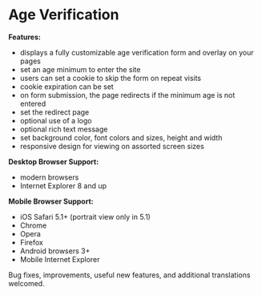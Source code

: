 # Age Verification

**Features:**
- displays a fully customizable age verification form and overlay on your pages
- set an age minimum to enter the site
- users can set a cookie to skip the form on repeat visits
- cookie expiration can be set
- on form submission, the page redirects if the minimum age is not entered
- set the redirect page
- optional use of a logo
- optional rich text message
- set background color, font colors and sizes, height and width
- responsive design for viewing on assorted screen sizes

**Desktop Browser Support:**
- modern browsers
- Internet Explorer 8 and up

**Mobile Browser Support:**
- iOS Safari 5.1+ (portrait view only in 5.1)
- Chrome
- Opera
- Firefox
- Android browsers 3+
- Mobile Internet Explorer

Bug fixes, improvements, useful new features, and additional translations welcomed.
